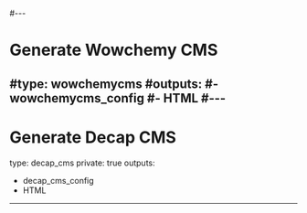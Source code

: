 #---
# Generate Wowchemy CMS
#type: wowchemycms
#outputs:
#- wowchemycms_config
#- HTML
#---
---
# Generate Decap CMS
type: decap_cms
private: true
outputs:
  - decap_cms_config
  - HTML
---
